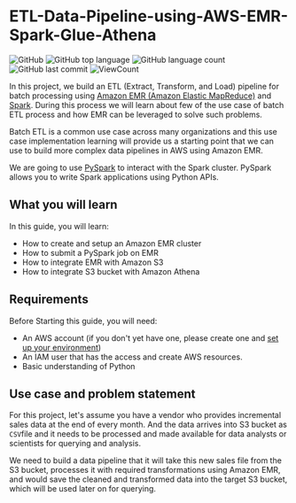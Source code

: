 # ETL-Data-Pipeline-using-AWS-EMR-Spark-Glue-Athena


![GitHub](https://img.shields.io/github/license/fermat01/etl-data-pipeline-using-aws-EMR-spark-Glue-Athena?style=flat)
![GitHub top language](https://img.shields.io/github/languages/top/fermat01/etl-data-pipeline-using-aws-EMR-spark-Glue-Athena?style=flat)
![GitHub language count](https://img.shields.io/github/languages/count/fermat01/etl-data-pipeline-using-aws-EMR-spark-Glue-Athena?style=flat)
![GitHub last commit](https://img.shields.io/github/last-commit/fermat01/etl-data-pipeline-using-aws-EMR-spark-Glue-Athena?style=flat)
![ViewCount](https://views.whatilearened.today/views/github/fermat01/etl-data-pipeline-using-aws-EMR-spark-Glue-Athena.svg?cache=remove)

In this project, we build an ETL (Extract, Transform, and Load) pipeline for batch processing using [Amazon EMR (Amazon Elastic MapReduce)](https://docs.aws.amazon.com/emr/latest/ManagementGuide/emr-what-is-emr.html) and [Spark](https://spark.apache.org/). During this process we will  learn about few of the use case of batch ETL process and how EMR can be leveraged to solve such problems. 

Batch ETL is a common use case across many organizations and this use case implementation learning will provide us a starting point that we can use to build more complex data pipelines in AWS using Amazon EMR.

We are going to use [PySpark](https://spark.apache.org/docs/latest/api/python/) to interact with the Spark cluster. PySpark allows you to write Spark applications using Python APIs. 

## What you will learn

In this guide, you will learn:

- How to create and setup an Amazon EMR cluster 
- How to submit a PySpark job on EMR 
- How to integrate EMR with Amazon S3 
- How to integrate S3 bucket  with Amazon Athena 

## Requirements 

Before Starting this guide, you will need:

- An AWS account (if you don't yet have one, please create one and [set up your environment](https://aws.amazon.com/getting-started/guides/setup-environment/))
- An IAM user that has the access and create AWS resources. 
- Basic understanding of Python

## Use case and problem statement

For this project, let's assume you have a vendor who provides incremental sales data at the end of every month. And the data arrives into S3 bucket as `CSV`file  and it needs to be processed and made available for data analysts or scientists for querying and analysis. 

We need to build a data pipeline  that it will take this new sales file from the S3 bucket, processes it with required transformations using Amazon EMR, and would save the cleaned and transformed data into the target S3 bucket, which will be used later on for querying. 
